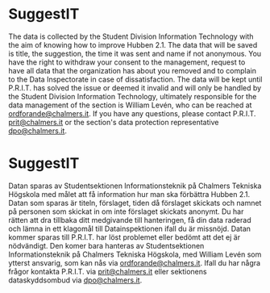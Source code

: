 # SuggestIT
The data is collected by the Student Division Information Technology with the aim of knowing how to improve Hubben 2.1. The data that will be saved is title, the suggestion, the time it was sent and name if not anonymous. You have the right to withdraw your consent to the management, request to have all data that the organization has about you removed and to complain to the Data Inspectorate in case of dissatisfaction. The data will be kept until P.R.I.T. has solved the issue or deemed it invalid and will only be handled by the Student Division Information Technology, ultimately responsible for the data management of the section is William Levén, who can be reached at ordforande@chalmers.it. If you have any questions, please contact P.R.I.T. prit@chalmers.it or the section's data protection representative dpo@chalmers.it.

# SuggestIT
Datan sparas av Studentsektionen Informationsteknik på Chalmers Tekniska Högskola med målet att få information hur man ska förbättra Hubben 2.1. Datan som sparas är titeln, förslaget, tiden då förslaget skickats och namnet på personen som skickat in om inte förslaget skickats anonymt. Du har rätten att dra tillbaka ditt medgivande till hanteringen, få din data raderad och lämna in ett klagomål till Datainspektionen ifall du är missnöjd. Datan kommer sparas till P.R.I.T. har löst problemet eller bedömt att det ej är nödvändigt. Den komer bara hanteras av Studentsektionen Informationsteknik på Chalmers Tekniska Högskola, med William Levén som ytterst ansvarig, som kan nås via ordforande@chalmers.it. Ifall du har några frågor kontakta P.R.I.T. via prit@chalmers.it eller sektionens dataskyddsombud via dpo@chalmers.it.